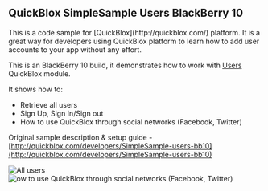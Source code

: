 <h2> QuickBlox SimpleSample Users BlackBerry 10</h2>
This is a code sample for [QuickBlox](http://quickblox.com/) platform. It is a great way for developers using QuickBlox platform to learn how to add user accounts to your app without any effort.

This is an BlackBerry 10 build, it demonstrates how to work with [Users](http://quickblox.com/developers/Users) QuickBlox module.

It shows how to:
<ul>
<li> Retrieve all users</li>
<li> Sign Up, Sign In/Sign out</li>
<li> How to use QuickBlox through social networks (Facebook, Twitter)</li>
</ul>

Original sample description & setup guide - [http://quickblox.com/developers/SimpleSample-users-bb10](http://quickblox.com/developers/SimpleSample-users-bb10)

![All users](http://files.quickblox.com/qbusers_bb10_11.png) ![ow to use QuickBlox through social networks (Facebook, Twitter)](http://files.quickblox.com/qbusers_bb10_22.png)
